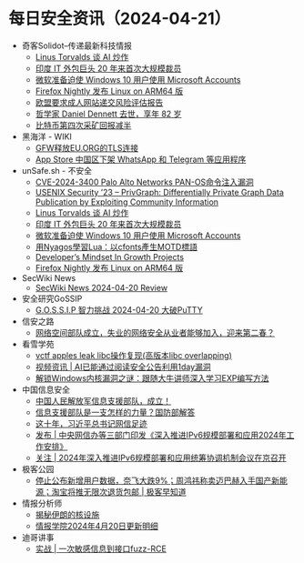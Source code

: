 # 每日安全资讯（2024-04-21）

- 奇客Solidot–传递最新科技情报
  - [Linus Torvalds 谈 AI 炒作](https://www.solidot.org/story?sid=77963)
  - [印度 IT 外包巨头 20 年来首次大规模裁员](https://www.solidot.org/story?sid=77962)
  - [微软准备迫使 Windows 10 用户使用 Microsoft Accounts](https://www.solidot.org/story?sid=77961)
  - [Firefox Nightly 发布 Linux on ARM64 版](https://www.solidot.org/story?sid=77960)
  - [欧盟要求成人网站递交风险评估报告](https://www.solidot.org/story?sid=77959)
  - [哲学家 Daniel Dennett 去世，享年 82 岁](https://www.solidot.org/story?sid=77958)
  - [比特币第四次采矿回报减半](https://www.solidot.org/story?sid=77957)
- 黑海洋 - WIKI
  - [GFW释放EU.ORG的TLS连接](https://www.upx8.com/4127)
  - [App Store 中国区下架 WhatsApp 和 Telegram 等应用程序](https://www.upx8.com/4126)
- unSafe.sh - 不安全
  - [CVE-2024-3400 Palo Alto Networks PAN-OS命令注入漏洞](https://buaq.net/go-235468.html)
  - [USENIX Security ’23 – PrivGraph: Differentially Private Graph Data Publication by Exploiting Community Information](https://buaq.net/go-235474.html)
  - [Linus Torvalds 谈 AI 炒作](https://buaq.net/go-235462.html)
  - [印度 IT 外包巨头 20 年来首次大规模裁员](https://buaq.net/go-235463.html)
  - [微软准备迫使 Windows 10 用户使用 Microsoft Accounts](https://buaq.net/go-235464.html)
  - [用Nyagos學習Lua：以cfonts產生MOTD標語](https://buaq.net/go-235456.html)
  - [Developer’s Mindset In Growth Projects](https://buaq.net/go-235472.html)
  - [Firefox Nightly 发布 Linux on ARM64 版](https://buaq.net/go-235465.html)
- SecWiki News
  - [SecWiki News 2024-04-20 Review](http://www.sec-wiki.com/?2024-04-20)
- 安全研究GoSSIP
  - [G.O.S.S.I.P 智力挑战 2024-04-20 大破PuTTY](https://mp.weixin.qq.com/s?__biz=Mzg5ODUxMzg0Ng==&mid=2247497841&idx=1&sn=078d2d1c3dcd0d294a6683f975a61431&chksm=c063d6a8f7145fbee87a5c4284255771e48c9c5f04df4d5dc4a8dbec8c32ac24674f31410429&scene=58&subscene=0#rd)
- 信安之路
  - [网络空间部队成立，失业的网络安全从业者能够加入，迎来第二春？](https://mp.weixin.qq.com/s?__biz=MzI5MDQ2NjExOQ==&mid=2247499319&idx=1&sn=d2059ac0f3f78e816b6c4a7c9831c2f2&chksm=ec1dce1fdb6a47094efff6eaf923bf93a44003b46d2f9667b36bfb899744914e1bb696115f31&scene=58&subscene=0#rd)
- 看雪学苑
  - [vctf apples leak libc操作复现(高版本libc overlapping)](https://mp.weixin.qq.com/s?__biz=MjM5NTc2MDYxMw==&mid=2458550827&idx=1&sn=133060020f3fe673589f8029a401e44c&chksm=b18db2a186fa3bb7a8425c0dc5fe92703091b50086abb0d2de14d516d30679d573f2294e8838&scene=58&subscene=0#rd)
  - [视频资讯 | AI已能通过阅读安全公告利用1day漏洞](https://mp.weixin.qq.com/s?__biz=MjM5NTc2MDYxMw==&mid=2458550827&idx=2&sn=465b7c6a176881671763605bfea22586&chksm=b18db2a186fa3bb738a7e710813b059c7015b0a998cf4cdc8e27059241bbb4980eb574b52f03&scene=58&subscene=0#rd)
  - [解锁Windows内核漏洞之谜：跟随大牛讲师深入学习EXP编写方法](https://mp.weixin.qq.com/s?__biz=MjM5NTc2MDYxMw==&mid=2458550827&idx=3&sn=1f22436b6c59a3c7352c1009adeea50a&chksm=b18db2a186fa3bb752989642c38c9b01f79feebad1b3de24848b27e96faf47e63eae72d8e324&scene=58&subscene=0#rd)
- 中国信息安全
  - [中国人民解放军信息支援部队，成立！](https://mp.weixin.qq.com/s?__biz=MzA5MzE5MDAzOA==&mid=2664211331&idx=1&sn=ac3190ed48019d37920efb0a3d82c082&chksm=8b59a17abc2e286cdd263bbab0481b67df8368a04c0721c22ecefac54dbc91784861de3a3d90&scene=58&subscene=0#rd)
  - [信息支援部队是一支怎样的力量？国防部解答](https://mp.weixin.qq.com/s?__biz=MzA5MzE5MDAzOA==&mid=2664211331&idx=2&sn=7b46edba8878b3bc054abab7e7760aae&chksm=8b59a17abc2e286c8645f0da99f402984cdca459478a99dfda69cbe2da846dc891332df5158a&scene=58&subscene=0#rd)
  - [这十年，习近平总书记网信足迹](https://mp.weixin.qq.com/s?__biz=MzA5MzE5MDAzOA==&mid=2664211331&idx=3&sn=afacc1aa6ba9e98ddaae69243cda16c2&chksm=8b59a17abc2e286c83d920e0902322b60e4172910e6e552615046e5e6fd39852f5f1341ca33f&scene=58&subscene=0#rd)
  - [发布 | 中央网信办等三部门印发《深入推进IPv6规模部署和应用2024年工作安排》](https://mp.weixin.qq.com/s?__biz=MzA5MzE5MDAzOA==&mid=2664211331&idx=4&sn=fa458ef1f52d0f0e6e399dbb0dff1b6e&chksm=8b59a17abc2e286cab91e38a5e08adc3cbfc1216cb79ff949d1ac6bd70aa6daf36d780707b33&scene=58&subscene=0#rd)
  - [关注 | 2024年深入推进IPv6规模部署和应用统筹协调机制会议在京召开](https://mp.weixin.qq.com/s?__biz=MzA5MzE5MDAzOA==&mid=2664211331&idx=5&sn=9f8c33d041f0058c54617bc0067923b1&chksm=8b59a17abc2e286c4fd97f1c40eb25471fd18a716909363963bf558797091a998c4861803492&scene=58&subscene=0#rd)
- 极客公园
  - [停止公布新增用户数据，奈飞大跌9%；周鸿祎称卖迈巴赫入手国产新能源；淘宝将推无限次退货包邮 | 极客早知道](https://mp.weixin.qq.com/s?__biz=MTMwNDMwODQ0MQ==&mid=2653039217&idx=1&sn=690b8b500329c2b44394c997256d2454&chksm=7e5757c74920ded10c04adf0bcf8218bc70ca91f5e7d3ee8d9157f887a28986fb09825dedf3c&scene=58&subscene=0#rd)
- 情报分析师
  - [揭秘伊朗的核设施](https://mp.weixin.qq.com/s?__biz=MzA3Mjc1MTkwOA==&mid=2650548617&idx=1&sn=341ecc4a787c763ac64f93fbdbc47b2a&chksm=871107c2b0668ed42adf0c085288f9d33f2d50797cc2cfe78598938e743dc848e2b5a87dedb7&scene=58&subscene=0#rd)
  - [情报学院2024年4月20日更新明细](https://mp.weixin.qq.com/s?__biz=MzA3Mjc1MTkwOA==&mid=2650548617&idx=2&sn=f50a6c31b1236643996651c81c3da58e&chksm=871107c2b0668ed449097ca6f2f894415c1945b05eca803938b99237865a573f670f42af1482&scene=58&subscene=0#rd)
- 迪哥讲事
  - [实战 | 一次敏感信息到接口fuzz-RCE](https://mp.weixin.qq.com/s?__biz=MzIzMTIzNTM0MA==&mid=2247494328&idx=1&sn=bcd935177f51157bcbbcf674c6a18e18&chksm=e8a5e0dbdfd269cd407b133af55c5621d5d24a02367a1c2eb86a5cebbfcd266980a5b9fbd10f&scene=58&subscene=0#rd)
